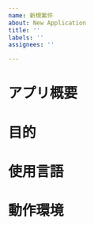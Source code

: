 ```yaml
---
name: 新規案件
about: New Application
title: ''
labels: ''
assignees: ''

---
```


<!-- 新規案件 -->
# アプリ概要
# 目的
# 使用言語
# 動作環境
